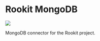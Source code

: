 Rookit MongoDB
==============
[![](https://jitpack.io/v/JPDSousa/rookit-mongodb.svg)](https://jitpack.io/#JPDSousa/rookit-mongodb)

MongoDB connector for the Rookit project.
